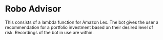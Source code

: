 # Robo Advisor

This consists of a lambda function for Amazon Lex.  The bot gives the user a recommendation for a portfolio investment based on their desired level of risk.  Recordings of the bot in use are within.
